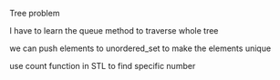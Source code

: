 Tree problem

I have to learn the queue method to traverse whole tree

we can push elements to unordered_set to make the elements unique

use count function in STL to find specific number
